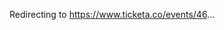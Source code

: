 <!-- <meta http-equiv="refresh" content="0; url=https://www.ticketa.co/events/46"> -->
<script>
    window.location.href = "https://www.ticketa.co/events/46";
</script>
<p>Redirecting to <a href="https://www.ticketa.co/events/46">https://www.ticketa.co/events/46</a>...</p>
